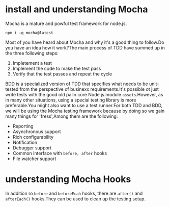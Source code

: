 # install and understanding Mocha

Mocha is a mature and powful test framework for node.js.

~~~
npm i –g mocha@latest
~~~

Most of you have heard about Mocha and why it's a good thing to follow.Do you have an idea how it work?The main process of TDD have summed up in the three following steps:
1. Impletement a test
2. Implement the code to make the test pass
3. Verify that the test passes and repeat the cycle

BDD is a specialized version of TDD that specifies what needs to be unit-tested from the perspective of businexx requirements.It's possible ot just write tests with the good old palin core Node.js module `assets`.However, as in many other situations, using a special testing library is more preferable.You might also want to use a test runner.For both TDD and BDD, we will be using the Mocha testing framework because by doing so we gain many things for 'fress',Among them are the following:
* Reporting
* Asynchronous support
* Rich configurability
* Notification
* Debugger support
* Common interface with `before, after` hooks
* File watcher support

# understanding Mocha Hooks

In addition ro `before` and `beforeEcah` hooks, there are `after()` and `afterEach()` hooks.They can be used to clean up the testing setup.